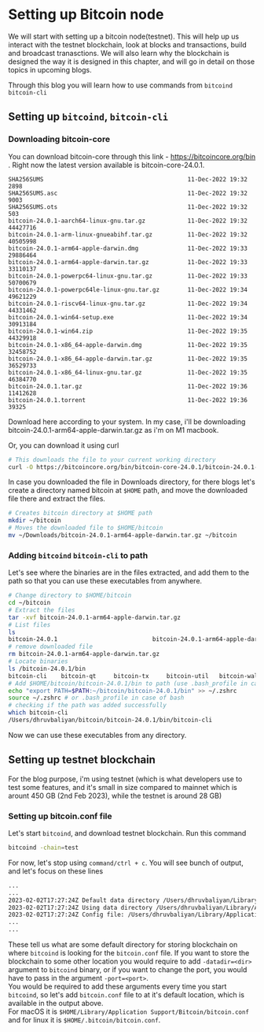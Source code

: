 # Setting up Bitcoin node

We will start with setting up a bitcoin node(testnet). This will help up us interact with the testnet blockchain, look at blocks and transactions, build and broadcast tranasctions. We will also learn why the blockchain is designed the way it is designed in this chapter, and will go in detail on those topics in upcoming blogs.

Through this blog you will learn how to use commands from `bitcoind` `bitcoin-cli`

## Setting up `bitcoind`, `bitcoin-cli`

### Downloading bitcoin-core

You can download bitcoin-core through this link - https://bitcoincore.org/bin . Right now the latest version available is bitcoin-core-24.0.1. 
```
SHA256SUMS                                         11-Dec-2022 19:32                2898
SHA256SUMS.asc                                     11-Dec-2022 19:32                9003
SHA256SUMS.ots                                     11-Dec-2022 19:32                 503
bitcoin-24.0.1-aarch64-linux-gnu.tar.gz            11-Dec-2022 19:32            44427716
bitcoin-24.0.1-arm-linux-gnueabihf.tar.gz          11-Dec-2022 19:32            40505998
bitcoin-24.0.1-arm64-apple-darwin.dmg              11-Dec-2022 19:33            29886464
bitcoin-24.0.1-arm64-apple-darwin.tar.gz           11-Dec-2022 19:33            33110137
bitcoin-24.0.1-powerpc64-linux-gnu.tar.gz          11-Dec-2022 19:33            50700679
bitcoin-24.0.1-powerpc64le-linux-gnu.tar.gz        11-Dec-2022 19:34            49621229
bitcoin-24.0.1-riscv64-linux-gnu.tar.gz            11-Dec-2022 19:34            44331462
bitcoin-24.0.1-win64-setup.exe                     11-Dec-2022 19:34            30913184
bitcoin-24.0.1-win64.zip                           11-Dec-2022 19:35            44329918
bitcoin-24.0.1-x86_64-apple-darwin.dmg             11-Dec-2022 19:35            32458752
bitcoin-24.0.1-x86_64-apple-darwin.tar.gz          11-Dec-2022 19:35            36529733
bitcoin-24.0.1-x86_64-linux-gnu.tar.gz             11-Dec-2022 19:35            46384770
bitcoin-24.0.1.tar.gz                              11-Dec-2022 19:36            11412628
bitcoin-24.0.1.torrent                             11-Dec-2022 19:36               39325
```

Download here according to your system. In my case, i'll be downloading bitcoin-24.0.1-arm64-apple-darwin.tar.gz as i'm on M1 macbook.

Or, you can download it using curl
```bash
# This downloads the file to your current working directory
curl -O https://bitcoincore.org/bin/bitcoin-core-24.0.1/bitcoin-24.0.1-arm64-apple-darwin.tar.gz
```

In case you downloaded the file in Downloads directory, for there blogs let's create a directory named bitcoin at `$HOME` path, and move the downloaded file there and extract the files.
```bash
# Creates bitcoin directory at $HOME path
mkdir ~/bitcoin
# Moves the downloaded file to $HOME/bitcoin
mv ~/Downloads/bitcoin-24.0.1-arm64-apple-darwin.tar.gz ~/bitcoin
```

### Adding `bitcoind` `bitcoin-cli` to path

Let's see where the binaries are in the files extracted, and add them to the path so that you can use these executables from anywhere. 
```bash
# Change directory to $HOME/bitcoin
cd ~/bitcoin
# Extract the files
tar -xvf bitcoin-24.0.1-arm64-apple-darwin.tar.gz
# List files
ls
bitcoin-24.0.1                           bitcoin-24.0.1-arm64-apple-darwin.tar.gz
# remove downloaded file
rm bitcoin-24.0.1-arm64-apple-darwin.tar.gz
# Locate binaries
ls /bitcoin-24.0.1/bin
bitcoin-cli    bitcoin-qt     bitcoin-tx     bitcoin-util   bitcoin-wallet bitcoind       test_bitcoin
# Add $HOME/bitcoin/bitcoin-24.0.1/bin to path (use .bash_profile in case you are using bash)
echo "export PATH=$PATH:~/bitcoin/bitcoin-24.0.1/bin" >> ~/.zshrc
source ~/.zshrc # or .bash_profile in case of bash
# checking if the path was added successfully
which bitcoin-cli
/Users/dhruvbaliyan/bitcoin/bitcoin-24.0.1/bin/bitcoin-cli
```

Now we can use these executables from any directory.

## Setting up testnet blockchain
For the blog purpose, i'm using testnet (which is what developers use to test some features, and it's small in size compared to mainnet which is arount 450 GB (2nd Feb 2023), while the testnet is around 28 GB)

### Setting up bitcoin.conf file

Let's start `bitcoind`, and download testnet blockchain. Run this command
```bash
bitcoind -chain=test
```
For now, let's stop using `command/ctrl + c`. You will see bunch of output, and let's focus on these lines
```bash
...
...
2023-02-02T17:27:24Z Default data directory /Users/dhruvbaliyan/Library/Application Support/Bitcoin
2023-02-02T17:27:24Z Using data directory /Users/dhruvbaliyan/Library/Application Support/Bitcoin/testnet3
2023-02-02T17:27:24Z Config file: /Users/dhruvbaliyan/Library/Application Support/Bitcoin/bitcoin.conf (not found, skipping)
...
...
```

These tell us what are some default directory for storing blockchain on where `bitcoind` is looking for the `bitcoin.conf` file. If you want to store the blockchain to some other location you would require to add `-datadir=<dir>` argument to `bitcoind` binary, or if you want to change the port, you would have to pass in the argument `-port=<port>`. <br>
You would be required to add these arguments every time you start `bitcoind`, so let's add `bitcoin.conf` file to at it's default location, which is available in the output above. <br>
For macOS it is `$HOME/Library/Application Support/Bitcoin/bitcoin.conf` and for linux it is `$HOME/.bitcoin/bitcoin.conf`.

